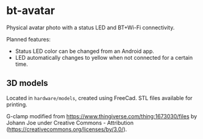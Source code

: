# bt-avatar
Physical avatar photo with a status LED and BT+Wi-Fi connectivity.

Planned features:
* Status LED color can be changed from an Android app.
* LED automatically changes to yellow when not connected for a certain time.

## 3D models
Located in `hardware/models`, created using FreeCad. STL files available for printing.

G-clamp modified from https://www.thingiverse.com/thing:1673030/files by Johann Joe
under  Creative Commons - Attribution (https://creativecommons.org/licenses/by/3.0/).
